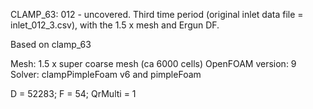 CLAMP_63: 012 - uncovered. Third time period (original inlet data file = inlet_012_3.csv), with the 1.5 x mesh and Ergun DF.

Based on clamp_63

Mesh: 1.5 x super coarse mesh (ca 6000 cells)
OpenFOAM version: 9
Solver: clampPimpleFoam v6 and pimpleFoam

D = 52283;
F = 54;
QrMulti = 1

